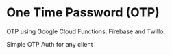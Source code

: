 # One Time Password (OTP)

OTP using Google Cloud Functions, Firebase and Twillo.

Simple OTP Auth for any client